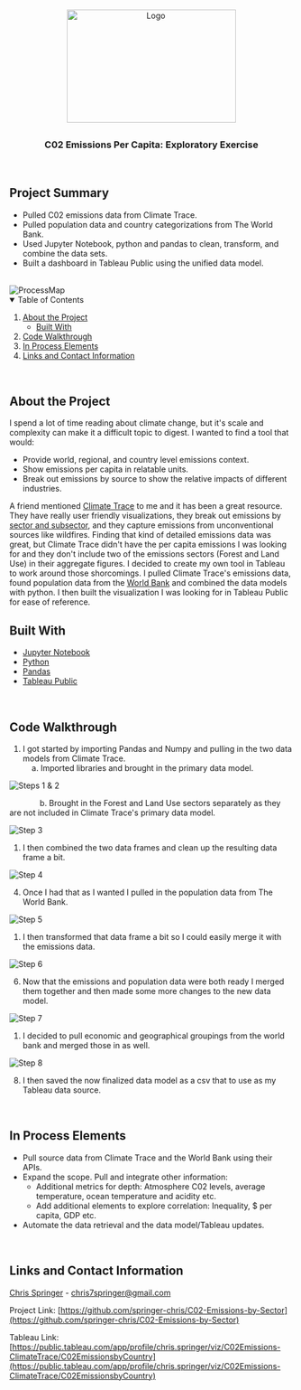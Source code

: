 
<!-- PROJECT SHIELDS -->
<!--[![LinkedIn][linkedin-shield]][linkedin-url]

<!-- PROJECT LOGO -->
<br />
<p align="center">
  <a href="https://github.com/springer-chris/C02-Emissions-by-Sector">
    <img src="Images/pop%20and%20temp.png" alt="Logo" width="300" height="200" >
  </a>

  ## <h3 align="center">C02 Emissions Per Capita: Exploratory Exercise</h3>
   <!--<h3 align="center">Per capita and total emissions</h3>-->
<!-- ABOUT THE PROJECT -->
<br/>

## Project Summary

- Pulled C02 emissions data from Climate Trace. 
- Pulled population data and country categorizations from The World Bank.
- Used Jupyter Notebook, python and pandas to clean, transform, and combine the data sets. 
- Built a dashboard in Tableau Public using the unified data model.

<br/>

<img src="Images/processmap.png" alt="ProcessMap"/>

<br/>

<!-- TABLE OF CONTENTS -->
<details open="open">
  <summary>Table of Contents</summary>
  <ol>
    <li>
      <a href="#about-the-project">About the Project</a>
      <ul>
        <li><a href="#built-with">Built With</a></li>
      </ul>
    </li>
    <li><a href="#code-walkthrough">Code Walkthrough</a></li>
    <li><a href="#in-process-elements">In Process Elements</a></li>
    <li><a href="#links-and-contact-information">Links and Contact Information</a></li>
  </ol>
</details>

<br/>

## About the Project
  <p align="left">
 I spend a lot of time reading about climate change, but it's scale and complexity can make it a difficult topic to digest. I wanted to find a tool that would:
 
 - Provide world, regional, and country level emissions context.
 - Show emissions per capita in relatable units.
 - Break out emissions by source to show the relative impacts of different industries.

 A friend mentioned [Climate Trace](https://www.climatetrace.org/) to me and it has been a great resource. They have really user friendly visualizations, they break out emissions by [sector and subsector](https://www.climatetrace.org/inventory), and they capture emissions from unconventional sources like wildfires. Finding that kind of detailed emissions data was great, but Climate Trace didn't have the per capita emissions I was looking for and they don't include two of the emissions sectors (Forest and Land Use) in their aggregate figures. I decided to create my own tool in Tableau to work around those shorcomings. I pulled Climate Trace's emissions data, found population data from the [World Bank](https://data.worldbank.org/indicator/SP.POP.TOTL) and combined the data models with python. I then built the visualization I was looking for in Tableau Public for ease of reference.
 <br/>

## Built With

* [Jupyter Notebook](https://jupyternotebook.org/)
* [Python](https://python.org)
* [Pandas](https://pandas.pydata.org/)
* [Tableau Public](https://tableaupublic.org/)
 
 <br/>

## Code Walkthrough

1. I got started by importing Pandas and Numpy and pulling in the two data models from Climate Trace.   
    a. Imported libraries and brought in the primary data model.  

<img src="Images/Step%201%20&%202.png" alt="Steps 1 & 2"/>

&emsp; &emsp; &emsp; b. Brought in the Forest and Land Use sectors separately as they are not included in Climate Trace's primary data model.

<img src="Images/Step%203.png" alt="Step 3"/>

1. I then combined the two data frames and clean up the resulting data frame a bit.

<img src="Images/Step%204.png" alt="Step 4"/>

4. Once I had that as I wanted I pulled in the population data from The World Bank.

<img src="Images/Step%205.png" alt="Step 5"/>
 
1. I then transformed that data frame a bit so I could easily merge it with the emissions data.
 
 <img src="Images/Step%206.png" alt="Step 6"/>

6. Now that the emissions and population data were both ready I merged them together and then made some more changes to the new data model.

<img src="Images/Step%207.png" alt="Step 7">

1. I decided to pull economic and geographical groupings from the world bank and merged those in as well.  

<img src="Images/Step%208.png" alt="Step 8">

8. I then saved the now finalized data model as a csv that to use as my Tableau data source.

<br/>

## In Process Elements 

- Pull source data from Climate Trace and the World Bank using their APIs.
- Expand the scope. Pull and integrate other information:
  - Additional metrics for depth: Atmosphere C02 levels, average temperature, ocean temperature and acidity etc.
  - Add additional elements to explore correlation: Inequality, $ per capita, GDP etc.
- Automate the data retrieval and the data model/Tableau updates.

<br/>

<!-- CONTACT -->
## Links and Contact Information

[Chris Springer](https://www.linkedin.com/in/chris-springer-92a31264/) - chris7springer@gmail.com

Project Link: [https://github.com/springer-chris/C02-Emissions-by-Sector](https://github.com/springer-chris/C02-Emissions-by-Sector)

Tableau Link: [https://public.tableau.com/app/profile/chris.springer/viz/C02Emissions-ClimateTrace/C02EmissionsbyCountry](https://public.tableau.com/app/profile/chris.springer/viz/C02Emissions-ClimateTrace/C02EmissionsbyCountry)


<!-- MARKDOWN LINKS & IMAGES -->
<!-- https://www.markdownguide.org/basic-syntax/#reference-style-links -->
[linkedin-shield]: https://img.shields.io/badge/-LinkedIn-black.svg?style=for-the-badge&logo=linkedin&colorB=555
[linkedin-url]: https://www.linkedin.com/in/chris-springer-92a31264/